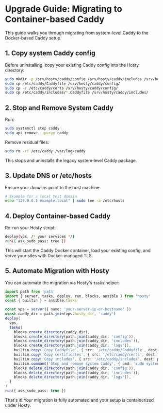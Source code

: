# Upgrade Guide: Migrating to Container-based Caddy

This guide walks you through migrating from system-level Caddy to the Docker-based Caddy setup.

## 1. Copy system Caddy config

Before uninstalling, copy your existing Caddy config into the Hosty directory:

```bash
sudo mkdir -p /srv/hosty/caddy/config /srv/hosty/caddy/includes /srv/hosty/caddy/logs
sudo cp /etc/caddy/Caddyfile /srv/hosty/caddy/config/
sudo cp -r /etc/caddy/certs /srv/hosty/caddy/config/
sudo cp /etc/caddy/includes/*.Caddyfile /srv/hosty/caddy/includes/
```

## 2. Stop and Remove System Caddy

Run:

```bash
sudo systemctl stop caddy
sudo apt remove --purge caddy
```

Remove residual files:

```bash
sudo rm -rf /etc/caddy /var/log/caddy
```

This stops and uninstalls the legacy system‑level Caddy package.

## 3. Update DNS or /etc/hosts

Ensure your domains point to the host machine:

```bash
# Example for a local test domain
echo "127.0.0.1 example.local" | sudo tee -a /etc/hosts
```

## 4. Deploy Container-based Caddy

Re-run your Hosty script:

```bash
deploy(vps, /* your services */)
run({ ask_sudo_pass: true })
```

This will start the Caddy Docker container, load your existing config, and serve your sites with Docker-managed TLS.

## 5. Automate Migration with Hosty

You can automate the migration via Hosty's `tasks` helper:

```ts
import path from 'path'
import { server, tasks, deploy, run, blocks, ansible } from 'hosty'
const { builtin } = ansible.tasks

const vps = server({ name: 'your-server-ip-or-hostname' })
const caddy_dir = path.join(vps.hosty_dir, 'caddy')
deploy(
  vps,
  tasks(
    blocks.create_directory(caddy_dir),
    blocks.create_directory(path.join(caddy_dir, 'config')),
    blocks.create_directory(path.join(caddy_dir, 'includes')),
    blocks.create_directory(path.join(caddy_dir, 'logs')),
    builtin.copy('Copy Caddyfile', { src: '/etc/caddy/Caddyfile', dest: path.join(caddy_dir, 'config/Caddyfile') }),
    builtin.copy('Copy certificates', { src: '/etc/caddy/certs', dest: path.join(caddy_dir, 'config/certs'), recursive: true }),
    builtin.copy('Copy includes', { src: '/etc/caddy/includes', dest: path.join(caddy_dir, 'includes'), recursive: true }),
    builtin.command('Stop and remove system Caddy', { cmd: 'sudo systemctl stop caddy && sudo apt remove --purge caddy' }, { become: true }),
    blocks.delete_directory(path.join(caddy_dir, 'config')),
    blocks.delete_directory(path.join(caddy_dir, 'includes')),
    blocks.delete_directory(path.join(caddy_dir, 'logs')),
  )
)
run({ ask_sudo_pass: true })
```

That's it! Your migration is fully automated and your setup is containerized under Hosty.
